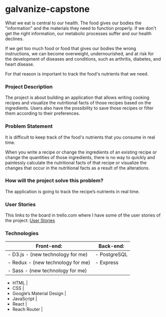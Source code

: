 # galvanize-capstone
What we eat is central to our health. The food gives our bodies the "information" and the materials they need to function properly. If we don't get the right information, our metabolic processes suffer and our health declines.

If we get too much food or food that gives our bodies the wrong instructions, we can become overweight, undernourished, and at risk for the development of diseases and conditions, such as arthritis, diabetes, and heart disease.

For that reason is important to track the food's nutrients that we need.

### Project Description
The project is about building an application that allows writing cooking recipes and visualize the nutritional facts of those recipes based on the ingredients. Users also have the possibility to save those recipes or filter them according to their preferences.

### Problem Statement
It is difficult to keep track of the food's nutrients that you consume in real time.

When you write a recipe or change the ingredients of an existing recipe or change the quantities of those ingredients, there is no way to quickly and painlessly calculate the nutritional facts of that recipe or visualize the changes that occur in the nutritional facts as a result of the alterations.

### How will the project solve this problem?
The application is going to track the recipe’s nutrients in real time.

### User Stories
This links to the board in trello.com where I have some of the user stories of the project: 
[User Stories](https://trello.com/b/5ApCBpUg/capstone-project)

### Technologies 

| Front-end: | Back-end:|
--- | --- |
- D3.js  - (new technology for me) |- PostgreSQL
- Redux -  (new technology for me) |- Express 
- Sass -  (new technology for me) |

- HTML |
- CSS |
- Google’s Material Design | 
- JavaScript |
- React |
- Reach Router |

